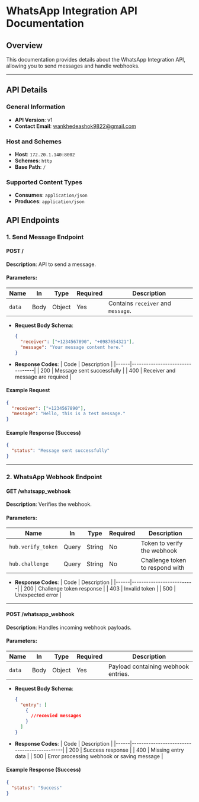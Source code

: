 # WhatsApp Integration API Documentation

## Overview

This documentation provides details about the WhatsApp Integration API, allowing you to send messages and handle webhooks.

---

## API Details

### General Information

- **API Version**: v1
- **Contact Email**: [wankhedeashok9822@gmail.com](wankhedeashok9822@gmail.com)

### Host and Schemes

- **Host**: `172.20.1.140:8002`
- **Schemes**: `http`
- **Base Path**: `/`

### Supported Content Types

- **Consumes**: `application/json`
- **Produces**: `application/json`



## API Endpoints

### 1. Send Message Endpoint

#### **POST /**

**Description**: API to send a message.

#### Parameters:

| Name       | In   | Type   | Required | Description                              |
|------------|------|--------|----------|------------------------------------------|
| `data`     | Body | Object | Yes      | Contains `receiver` and `message`.      |

- **Request Body Schema**:
  ```json
  {
    "receiver": ["+1234567890", "+0987654321"],
    "message": "Your message content here."
  }
  ```

- **Response Codes**:
  | Code | Description                     |
  |------|---------------------------------|
  | 200  | Message sent successfully       |
  | 400  | Receiver and message are required |

#### Example Request
```json
{
  "receiver": ["+1234567890"],
  "message": "Hello, this is a test message."
}
```

#### Example Response (Success)
```json
{
  "status": "Message sent successfully"
}
```

---

### 2. WhatsApp Webhook Endpoint

#### **GET /whatsapp_webhook**

**Description**: Verifies the webhook.

#### Parameters:

| Name                 | In    | Type   | Required | Description                        |
|----------------------|-------|--------|----------|------------------------------------|
| `hub.verify_token`   | Query | String | No       | Token to verify the webhook        |
| `hub.challenge`      | Query | String | No       | Challenge token to respond with    |

- **Response Codes**:
  | Code | Description              |
  |------|--------------------------|
  | 200  | Challenge token response |
  | 403  | Invalid token            |
  | 500  | Unexpected error         |

---

#### **POST /whatsapp_webhook**

**Description**: Handles incoming webhook payloads.

#### Parameters:

| Name       | In   | Type   | Required | Description                           |
|------------|------|--------|----------|---------------------------------------|
| `data`     | Body | Object | Yes      | Payload containing webhook entries.  |

- **Request Body Schema**:
  ```json
  {
    "entry": [
      {
        //recevied messages
      }
    ]
  }
  ```

- **Response Codes**:
  | Code | Description                                 |
  |------|---------------------------------------------|
  | 200  | Success response                           |
  | 400  | Missing entry data                         |
  | 500  | Error processing webhook or saving message |



#### Example Response (Success)
```json
{
  "status": "Success"
}
```


